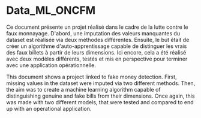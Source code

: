 # Data_ML_ONCFM

Ce document présente un projet réalisé dans le cadre de la lutte contre le faux monnayage. D'abord, une imputation des valeurs manquantes du dataset est réalisée via deux méthodes différentes. Ensuite, le but était de créer un algorithme d'auto-apprentissage capable de distinguer les vrais des faux billets à partir de leurs dimensions. Ici encore, cela a été réalisé avec deux modèles différents, testés et mis en perspective pour terminer avec une application opérationnelle.

This document shows a project linked to fake money detection. First, missing values in the dataset were imputed via two different methods. Then, the aim was to create a machine learning algorithm capable of distinguishing genuine and fake bills from their dimensions. Once again, this was made with two different models, that were tested and compared to end up with an operational application.
